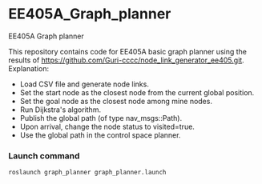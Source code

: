 # EE405A_Graph_planner
EE405A Graph planner


This repository contains code for EE405A basic graph planner using the results of https://github.com/Guri-cccc/node_link_generator_ee405.git. 
Explanation:
- Load CSV file and generate node links.
- Set the start node as the closest node from the current global position.
- Set the goal node as the closest node among mine nodes.
- Run Dijkstra's algorithm.
- Publish the global path (of type nav_msgs::Path).
- Upon arrival, change the node status to visited=true.
- Use the global path in the control space planner.
  
### Launch command

```
roslaunch graph_planner graph_planner.launch
```
